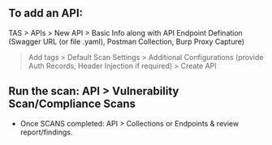 ## To add an API:

TAS > APIs > New API > Basic Info along with API Endpoint Defination (Swagger URL (or file .yaml), Postman Collection, Burp Proxy Capture)

> Add tags > Default Scan Settings > Additional Configurations (provide Auth Records, Header Injection if required) > Create API


## Run the scan: API > Vulnerability Scan/Compliance Scans
- Once SCANS completed: API > Collections or Endpoints & review report/findings.




